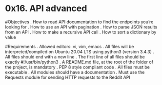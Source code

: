 # 0x16. API advanced
#Objectives
. How to read API documentation to find the endpoints you’re looking for
. How to use an API with pagination
. How to parse JSON results from an API
. How to make a recursive API call
. How to sort a dictionary by value

#Requirements
. Allowed editors: vi, vim, emacs
. All files will be interpreted/compiled on Ubuntu 20.04 LTS using python3
(version 3.4.3)
    . All files should end with a new line
    . The first line of all files should be exactly #!/usr/bin/python3
    . A README.md file, at the root of the folder of the project, is mandatory
    . PEP 8 style compliant code
    . All files must be executable
    . All modules should have a documentation
    . Must use the Requests module for sending HTTP requests to the Reddit API

